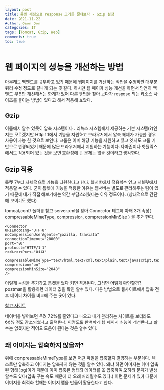 ```yaml
---
layout: post
title: 톰켓 세팅으로 response 크기를 줄여보자 - Gzip 설정
date: 2021-11-22
Author: Geon Son
categories: IT
tags: [Tomcat, Gzip, Web]
comments: true
toc: true
---
```


# 웹 페이지의 성능을 개선하는 방법
아무래도 백엔드를 공부하고 있기 때문에 웹페이지를 개선하는 작업을 수행하면 대부분 쿼리 수정 정도로 끝나게 되는 것 같다. 하시만 웹 페이지 성능 개선을 하면서 당연히 백엔드 부분만 개선해서는 한계가 있어 다른 방법을 찾아 보다가 respose 되는 리소스 사이즈를 줄이는 방법이 있다고 해서 적용해 보았다.

## Gzip

이름에서 알수 있듯이 압축 시스템이다 . 리눅스 시스템에서 제공하는 기본 시스템(?)인지는 모르겠지만 Http 1.1에서 기능을 지원하고 브라우저에서 압축 해제가 가능한 경우 사용이 가능 한 것으로 보인다. 크롬은 이미 해당 기능을 지원하고 있고 엣지도 크롬 기반으로 변경되었기 때문에 많은 브라우저에서 지원하는 기능이다.
아마존이나 넷플릭스에서도 적용되어 있는 것을 보면 호환성에 큰 문제는 없을 것이라고 생각한다.

## Gzip 적용
톰켓 7부터 자체적으로 기능을 지원한다고 한다. 웹서버에서 적용할수 있고 서블릿에서 적용할 수 있다. 굳이 톰켓에 기능을 적용한 이유는 웹서버는 별도로 관리해주는 팀이 있기 때문에 내가 직접 해보기에는 약간 부담스러웠다는 이유 정도이다. (상대적으로 간단해 보이기도 했다)

tomcat/conf/ 폴더를 찾고 server.xml을 찾아 Connector 테그에 아래 3개 속성( compressableMimeType, compression, compressionMinSize ) 을 추가 한다.

```
<Connector
URIEncoding="UTF-8"        
noCompressionUserAgents="gozilla, traviata"
connectionTimeout="20000"
port="80"
protocol="HTTP/1.1"
redirectPort="8443"

compressableMimeType="text/html,text/xml,text/plain,text/javascript,text/css,application/javascript"
compression="on"
compressionMinSize="2048"
/>
```

이렇게 속성을 추가하고 톰켓을 껐다 키면 적용된다. 그러면 어떻게 확인할까? postman을 활용하면 데이터 값을 확인 할수 있다. 다른 방법으로 웹사이트에서 압축 전후 데이터 차이를 비교해 주는 곳이 있다.

[참고 사이트](https://www.whatsmyip.org/http-compression-test/?url=d3d3Lm5hdmVyLmNvbQ==)

네이버를 넣어보면 무려 72%를 줄였다고 나오고 내가 관리하는 사이트를 보더라도 66% 정도 감소되었다고 출력된다. 이정도로 완벽하게 웹 페이지 성능이 개선된다고 할수는 없겠지만 적어도 도움이 된다는 것은 알수 있다.

## 왜 이미지는 압축하지 않을까?
위에 compressableMimeType를 보면 어떤 파일을 압축할지 결정하는 부분이다. 텍스트만 압축하고 이미지는 압축하지 않는 것을 알수 있다. 왜냐 하면 이미지는 이미 압축된 형태(jpg)이기 때문에 이미 압축된 형태의 데이터를 또 압축하여 오히려 문제가 발생할수도 있다(압축 푸는 속도 때문에 더 오래 처리될수도 있다.)
이런 문제가 있기 때문에 이미지를 최적화 할때는 이미지 맵을 만들어 활용한다고 한다.
